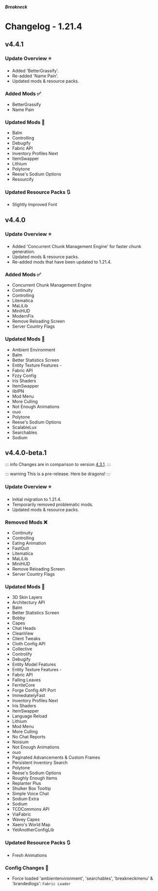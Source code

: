 




##### Breakneck

# Changelog - 1.21.4

## v4.4.1 <a href='#v4.4.1' id='v4.4.1'></a>

<a href='https://github.com/CrismPack/Breakneck/blob/1.21.4/Changelogs/changelog_mods_4.4.1.md'><Badge type='tip' text='Mod Updates'/></a><Badge type='info' text='Fabric Loader 0.16.10'/><Badge type='info' text='2025-01-16'/>

### Update Overview ⭐

- Added 'BetterGrassify'.
- Re-added 'Name Pain'.
- Updated mods & resource packs.

### Added Mods ✅

- BetterGrassify
- Name Pain

### Updated Mods 🔄

- Balm
- Controlling
- Debugify
- Fabric API
- Inventory Profiles Next
- ItemSwapper
- Lithium
- Polytone
- Reese's Sodium Options
- Resourcify

### Updated Resource Packs 🔃

- Slightly Improved Font

## v4.4.0 <a href='#v4.4.0' id='v4.4.0'></a>

<a href='https://github.com/CrismPack/Breakneck/blob/1.21.4/Changelogs/changelog_mods_4.4.0.md'><Badge type='tip' text='Mod Updates'/></a><Badge type='info' text='Fabric Loader 0.16.9'/><Badge type='info' text='2025-01-07'/>

### Update Overview ⭐

- Added 'Concurrent Chunk Management Engine' for faster chunk generation.
- Updated mods & resource packs.
- Re-added mods that have been updated to 1.21.4.

### Added Mods ✅

- Concurrent Chunk Management Engine
- Continuity
- Controlling
- Litematica
- MaLiLib
- MiniHUD
- ModernFix
- Remove Reloading Screen
- Server Country Flags

### Updated Mods 🔄

- Ambient Environment
- Balm
- Better Statistics Screen
- Entity Texture Features -
- Fabric API
- Fzzy Config
- Iris Shaders
- ItemSwapper
- libIPN
- Mod Menu
- More Culling
- Not Enough Animations
- oωo
- Polytone
- Reese's Sodium Options
- ScalableLux
- Searchables
- Sodium

## v4.4.0-beta.1 <a href='#v4.4.0-beta.1' id='v4.4.0-beta.1'></a>

<a href='https://github.com/CrismPack/Breakneck/blob/1.21.4/Changelogs/changelog_mods_4.4.0-beta.1.md'><Badge type='tip' text='Mod Updates'/></a><Badge type='info' text='Fabric Loader 0.16.9'/><Badge type='info' text='2024-12-20'/>

::: info
Changes are in comparison to version [4.3.1](1.21.3.md#v4.3.1).
:::

::: warning
This is a pre-release. Here be dragons!
:::

### Update Overview ⭐

- Initial migration to 1.21.4.
- Temporarily removed problematic mods.
- Updated mods & resource packs.

### Removed Mods ❌

- Continuity
- Controlling
- Eating Animation
- FastQuit
- Litematica
- MaLiLib
- MiniHUD
- Remove Reloading Screen
- Server Country Flags

### Updated Mods 🔄

- 3D Skin Layers
- Architectury API
- Balm
- Better Statistics Screen
- Bobby
- Capes
- Chat Heads
- CleanView
- Client Tweaks
- Cloth Config API
- Collective
- Controlify
- Debugify
- Entity Model Features
- Entity Texture Features -
- Fabric API
- Falling Leaves
- FerriteCore
- Forge Config API Port
- ImmediatelyFast
- Inventory Profiles Next
- Iris Shaders
- ItemSwapper
- Language Reload
- Lithium
- Mod Menu
- More Culling
- No Chat Reports
- Noisium
- Not Enough Animations
- oωo
- Paginated Advancements & Custom Frames
- Persistent Inventory Search
- Polytone
- Reese's Sodium Options
- Roughly Enough Items
- Replanter Plus
- Shulker Box Tooltip
- Simple Voice Chat
- Sodium Extra
- Sodium
- TCDCommons API
- ViaFabric
- Wavey Capes
- Xaero's World Map
- YetAnotherConfigLib

### Updated Resource Packs 🔃

- Fresh Animations

### Config Changes 📝

- Force loaded 'ambientenvironment', 'searchables', 'breakneckmenu' & 'brandedlogs': `Fabric Loader`